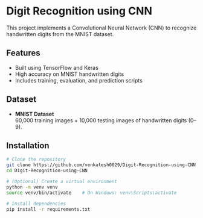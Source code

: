 # Digit Recognition using CNN

This project implements a Convolutional Neural Network (CNN) to recognize handwritten digits from the MNIST dataset.

## Features

- Built using TensorFlow and Keras
- High accuracy on MNIST handwritten digits
- Includes training, evaluation, and prediction scripts

## Dataset

- **MNIST Dataset**  
  60,000 training images + 10,000 testing images of handwritten digits (0–9).

## Installation

```bash
# Clone the repository
git clone https://github.com/venkatesh0029/Digit-Recognition-using-CNN.git
cd Digit-Recognition-using-CNN

# (Optional) Create a virtual environment
python -m venv venv
source venv/bin/activate    # On Windows: venv\Scripts\activate

# Install dependencies
pip install -r requirements.txt











